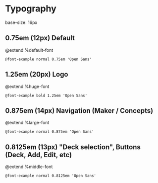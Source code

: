 Typography
==========

base-size: 16px

## 0.75em (12px) Default 

@extend %default-font

```
@font-example normal 0.75em 'Open Sans'
```

## 1.25em (20px) Logo 

@extend %huge-font

```
@font-example bold 1.25em 'Open Sans'
```

## 0.875em (14px) Navigation (Maker / Concepts)

@extend %large-font

```
@font-example normal 0.875em 'Open Sans'
```

## 0.8125em (13px) "Deck selection", Buttons (Deck, Add, Edit, etc)

@extend %middle-font

```
@font-example normal 0.8125em 'Open Sans'
```
